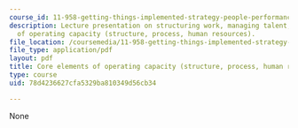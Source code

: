 ```yaml
---
course_id: 11-958-getting-things-implemented-strategy-people-performance-and-leadership-january-iap-2009
description: Lecture presentation on structuring work, managing talent, and core elements
  of operating capacity (structure, process, human resources).
file_location: /coursemedia/11-958-getting-things-implemented-strategy-people-performance-and-leadership-january-iap-2009/78d4236627cfa5329ba810349d56cb34_slides4.pdf
file_type: application/pdf
layout: pdf
title: Core elements of operating capacity (structure, process, human resources)
type: course
uid: 78d4236627cfa5329ba810349d56cb34

---
```

None